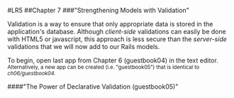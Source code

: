 #LR5
##Chapter 7
###"Strengthening Models with Validation"

Validation is a way to ensure that only appropriate data is stored in the application's database. Although _client-side_ validations can easily be done with HTML5 or javascript, this approach is less secure than the _server-side_ validations that we will now add to our Rails models.

To begin, open last app from Chapter 6 (guestbook04) in the text editor.
<sub>Alternatively, a new app can be created (i.e. "guestbook05") that is identical to _ch06/guestbook04_.</sub>

####"The Power of Declarative Validation (guestbook05)"

